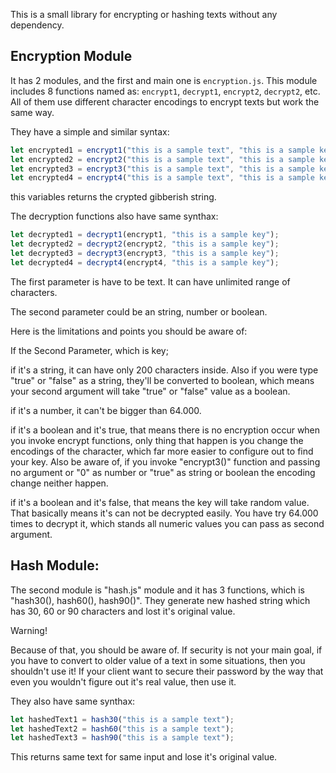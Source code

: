 This is a small library for encrypting or hashing texts without any dependency.

## Encryption Module

It has 2 modules, and the first and main one is `encryption.js`. This module includes 8 functions named as: `encrypt1`, `decrypt1`, `encrypt2`, `decrypt2`, etc. All of them use different character encodings to encrypt texts but work the same way.

They have a simple and similar syntax:

```javascript
let encrypted1 = encrypt1("this is a sample text", "this is a sample key");
let encrypted2 = encrypt2("this is a sample text", "this is a sample key");
let encrypted3 = encrypt3("this is a sample text", "this is a sample key");
let encrypted4 = encrypt4("this is a sample text", "this is a sample key");
```

this variables returns the crypted gibberish string.

The decryption functions also have same synthax:

```javascript
let decrypted1 = decrypt1(encrypt1, "this is a sample key");
let decrypted2 = decrypt2(encrypt2, "this is a sample key");
let decrypted3 = decrypt3(encrypt3, "this is a sample key");
let decrypted4 = decrypt4(encrypt4, "this is a sample key");
```

The first parameter is have to be text. It can have unlimited range of characters.

The second parameter could be an string, number or boolean.

Here is the limitations and points you should be aware of:

If the Second Parameter, which is key;

if it's a string, it can have only 200 characters inside. Also if you were type "true" or "false" as a string, they'll be converted to boolean, which means your second argument will take "true" or "false" value as a boolean.

if it's a number, it can't be bigger than 64.000.

if it's a boolean and it's true, that means there is no encryption occur when you invoke encrypt functions, only thing that happen is you change the encodings of the character, which far more easier to configure out to find your key. Also be aware of, if you invoke "encrypt3()" function and passing no argument or "0" as number or "true" as string or boolean the encoding change neither happen.

if it's a boolean and it's false, that means the key will take random value. That basically means it's can not be decrypted easily. You have try 64.000 times to decrypt it, which stands all numeric values you can pass as second argument.

## Hash Module:

The second module is "hash.js" module and it has 3 functions, which is "hash30(), hash60(), hash90()". They generate new hashed string which has 30, 60 or 90 characters and lost it's original value.

Warning!

Because of that, you should be aware of. If security is not your main goal, if you have to convert to older value of a text in some situations, then you shouldn't use it! If your client want to secure their password by the way that even you wouldn't figure out it's real value, then use it. 

They also have same synthax:

```javascript
let hashedText1 = hash30("this is a sample text");
let hashedText2 = hash60("this is a sample text");
let hashedText3 = hash90("this is a sample text");
```

This returns same text for same input and lose it's original value.